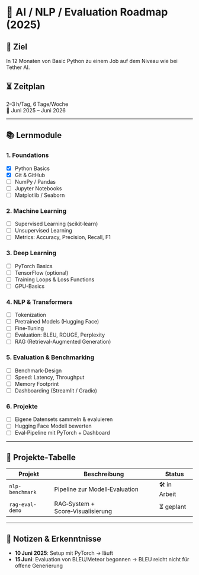 # 🧠 AI / NLP / Evaluation Roadmap (2025)

## 🎯 Ziel
In 12 Monaten von Basic Python zu einem Job auf dem Niveau wie bei Tether AI.

## ⏳ Zeitplan
2–3 h/Tag, 6 Tage/Woche  
📅 Juni 2025 – Juni 2026

---

## 📚 Lernmodule

### 1. Foundations
- [x] Python Basics
- [x] Git & GitHub
- [ ] NumPy / Pandas
- [ ] Jupyter Notebooks
- [ ] Matplotlib / Seaborn

### 2. Machine Learning
- [ ] Supervised Learning (scikit‑learn)
- [ ] Unsupervised Learning
- [ ] Metrics: Accuracy, Precision, Recall, F1

### 3. Deep Learning
- [ ] PyTorch Basics
- [ ] TensorFlow (optional)
- [ ] Training Loops & Loss Functions
- [ ] GPU-Basics

### 4. NLP & Transformers
- [ ] Tokenization
- [ ] Pretrained Models (Hugging Face)
- [ ] Fine‑Tuning
- [ ] Evaluation: BLEU, ROUGE, Perplexity
- [ ] RAG (Retrieval-Augmented Generation)

### 5. Evaluation & Benchmarking
- [ ] Benchmark‑Design
- [ ] Speed: Latency, Throughput
- [ ] Memory Footprint
- [ ] Dashboarding (Streamlit / Gradio)

### 6. Projekte
- [ ] Eigene Datensets sammeln & evaluieren
- [ ] Hugging Face Modell bewerten
- [ ] Eval‑Pipeline mit PyTorch + Dashboard

---

## 🧪 Projekte‑Tabelle

| Projekt           | Beschreibung                        | Status     |
|------------------|-------------------------------------|------------|
| `nlp-benchmark`   | Pipeline zur Modell‑Evaluation      | 🛠 in Arbeit |
| `rag-eval-demo`   | RAG‑System + Score‑Visualisierung   | ⏳ geplant   |

---

## 📓 Notizen & Erkenntnisse

- **10 Juni 2025**: Setup mit PyTorch → läuft  
- **15 Juni**: Evaluation von BLEU/Meteor begonnen → BLEU reicht nicht für offene Generierung  
